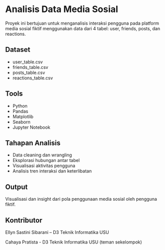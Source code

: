 # Analisis Data Media Sosial

Proyek ini bertujuan untuk menganalisis interaksi pengguna pada platform media sosial fiktif menggunakan data dari 4 tabel: user, friends, posts, dan reactions.

## Dataset
- user_table.csv
- friends_table.csv
- posts_table.csv
- reactions_table.csv

## Tools
- Python
- Pandas
- Matplotlib
- Seaborn
- Jupyter Notebook

## Tahapan Analisis
- Data cleaning dan wrangling
- Eksplorasi hubungan antar tabel
- Visualisasi aktivitas pengguna
- Analisis tren interaksi dan keterlibatan

## Output
Visualisasi dan insight dari pola penggunaan media sosial oleh pengguna fiktif.

## Kontributor
Ellyn Sastini Sibarani – D3 Teknik Informatika USU

Cahaya Pratista - D3 Teknik Informatika USU (teman sekelompok)
